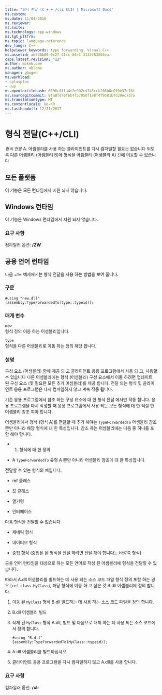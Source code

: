 ```yaml
---
title: "형식 전달 (C + + /cli CLI) | Microsoft Docs"
ms.custom: 
ms.date: 11/04/2016
ms.reviewer: 
ms.suite: 
ms.technology: cpp-windows
ms.tgt_pltfrm: 
ms.topic: language-reference
dev_langs: C++
helpviewer_keywords: type forwarding, Visual C++
ms.assetid: ae730b69-0c27-41cc-84e1-3132783866ea
caps.latest.revision: "12"
author: mikeblome
ms.author: mblome
manager: ghogen
ms.workload:
- cplusplus
- uwp
ms.openlocfilehash: 6898c011a4e2e907cd745ccb206b0e0f0b37e78f
ms.sourcegitcommit: 8fa8fdf0fbb4f57950f1e8f4f9b81b4d39ec7d7a
ms.translationtype: MT
ms.contentlocale: ko-KR
ms.lasthandoff: 12/21/2017
---
```

# <a name="type-forwarding-ccli"></a>형식 전달(C++/CLI)
*형식 전달* A. 어셈블리를 사용 하는 클라이언트를 다시 컴파일할 필요는 없습니다 되도록 다른 어셈블리 (어셈블리 B)에 형식을 어셈블리 (어셈블리 A) 간에 이동할 수 있습니다  
  
## <a name="all-platforms"></a>모든 플랫폼  
 이 기능은 모든 런타임에서 지원 되지 않습니다.  
  
## <a name="windows-runtime"></a>Windows 런타임  
 이 기능은 Windows 런타임에서 지원 되지 않습니다.  
  
### <a name="requirements"></a>요구 사항  
 컴파일러 옵션: **/ZW**  
  
## <a name="common-language-runtime"></a>공용 언어 런타임  
 다음 코드 예제에서는 형식 전달을 사용 하는 방법을 보여 줍니다.  
  
### <a name="syntax"></a>구문  
  
```  
#using "new.dll"  
[assembly:TypeForwardedTo(type::typeid)];  
```  
  
### <a name="parameters"></a>매개 변수  
 `new`  
 형식 정의 이동 하는 어셈블리입니다.  
  
 `type`  
 형식을 다른 어셈블리로 이동 하는 정의 해당 합니다.  
  
### <a name="remarks"></a>설명  
 구성 요소 (어셈블리) 함께 제공 되 고 클라이언트 응용 프로그램에서 사용 되 고, 사용할 수 있습니다 다른 어셈블리에는 형식 (어셈블리) 구성 요소에서 이동 하려면 업데이트 된 구성 요소 (및 필요한 모든 추가 어셈블리)를 제공 합니다. 전달 되는 형식 및 클라이언트 응용 프로그램은 다시 컴파일하지 않고 계속 작동 됩니다.  
  
 기존 응용 프로그램에서 참조 하는 구성 요소에 대 한 형식 전달 에서만 작동 합니다. 응용 프로그램을 다시 작성할 때 응용 프로그램에서 사용 되는 모든 형식에 대 한 적절 한 어셈블리 참조 여야 합니다.  
  
 어셈블리에서 형식 (형식 A)를 전달할 때 추가 해야는 `TypeForwardedTo` 어셈블리 참조 뿐만 아니라 해당 형식에 대 한 특성입니다. 참조 하는 어셈블리에는 다음 중 하나를 포함 해야 합니다.  
  
-   1. 형식에 대 한 정의  
  
-   A `TypeForwardedTo` 유형 A 뿐만 아니라 어셈블리 참조에 대 한 특성입니다.  
  
 전달할 수 있는 형식의 예입니다.  
  
-   ref 클래스  
  
-   값 클래스  
  
-   열거형  
  
-   인터페이스  
  
 다음 형식을 전달할 수 없습니다.  
  
-   제네릭 형식  
  
-   네이티브 형식  
  
-   중첩 형식 (중첩된 된 형식을 전달 하려면 전달 해야 합니다는 바깥쪽 형식)  
  
 공용 언어 런타임을 대상으로 하는 모든 언어로 작성 된 어셈블리에 형식을 전달할 수 있습니다.  
  
 따라서 A.dll 어셈블리를 빌드하는 데 사용 되는 소스 코드 파일 형식 정의 포함 하는 경우 (`ref class MyClass`), 해당 형식에 이동 하 고 싶은 것 B.dll 어셈블리에 정의 합니다.  
  
1.  이동 된 `MyClass` 형식 B.dll 빌드하는 데 사용 하는 소스 코드 파일을 정의 합니다.  
  
2.  B.dll 어셈블리 빌드  
  
3.  삭제 된 `MyClass` 형식 A.dll, 빌드 및 다음으로 대체 하는 데 사용 되는 소스 코드에서 정의 합니다.  
  
    ```  
    #using "B.dll"  
    [assembly:TypeForwardedTo(MyClass::typeid)];  
    ```  
  
4.  A.dll 어셈블리를 빌드하십시오.  
  
5.  클라이언트 응용 프로그램을 다시 컴파일하지 않고 A.dll를 사용 합니다.  
  
### <a name="requirements"></a>요구 사항  
 컴파일러 옵션: **/clr**
